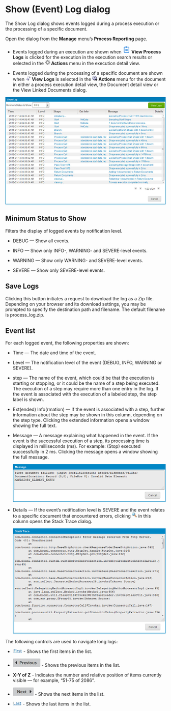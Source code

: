 # Show \(Event\) Log dialog 

<head>
  <meta name="guidename" content="Integration"/>
  <meta name="context" content="GUID-fe18e1ed-bee8-4092-a855-037aa7098ff6"/>
</head>


The Show Log dialog shows events logged during a process execution or the processing of a specific document.

Open the dialog from the **Manage** menu’s **Process Reporting** page.

-   Events logged during an execution are shown when **![View icon](../Images/main-ic-document-with-text-22x21_889d5aa0-0372-4dac-ac84-306ab5559353.jpg) View Process Logs** is clicked for the execution in the execution search results or selected in the **![Gray gear](../Images/main-ic-gear-gray_54d864eb-b5de-4ee6-9b31-975dae0a5762.jpg) Actions** menu in the execution detail view.

-   Events logged during the processing of a specific document are shown when **![View icon](../Images/main-ic-scroll-white_7787acf3-71b7-4a31-bc94-313ec0051c12.jpg) View Logs** is selected in the **![Gear or Actions icon](../Images/main-ic-gear-blue-and-arrow-black-16_188e61d7-2204-48ad-b085-15fa4a70615d.jpg) Actions** menu for the document in either a process execution detail view, the Document detail view or the View Linked Documents dialog.


![Show log](../Images/manage-db-show-log_ffbe6136-2a2d-47c0-b363-8b4d601f1d29.jpg)

## Minimum Status to Show 

Filters the display of logged events by notification level.

-   DEBUG — Show all events.

-   INFO — Show only INFO-, WARNING- and SEVERE-level events.

-   WARNING — Show only WARNING- and SEVERE-level events.

-   SEVERE — Show only SEVERE-level events.


## Save Logs 

Clicking this button initiates a request to download the log as a Zip file. Depending on your browser and its download settings, you may be prompted to specify the destination path and filename. The default filename is process\_log.zip.

## Event list 

For each logged event, the following properties are shown:

-   Time — The date and time of the event.

-   Level — The notification level of the event \(DEBUG, INFO, WARNING or SEVERE\).

-   step — The name of the event, which could be that the execution is starting or stopping, or it could be the name of a step being executed. The execution of a step may require more than one entry in the log. If the event is associated with the execution of a labeled step, the step label is shown.

-   Ext\(ended\) Info\(rmation\) — If the event is associated with a step, further information about the step may be shown in this column, depending on the step type. Clicking the extended information opens a window showing the full text.

-   Message — A message explaining what happened in the event. If the event is the successful execution of a step, its processing time is displayed in milliseconds \(ms\). For example: \(Stop\) executed successfully in 2 ms. Clicking the message opens a window showing the full message.

    ![Event message example](../Images/manage-db-log-error-detail_5480d312-9a59-476b-a0d6-20963b0ddd35.jpg)

-   Details — If the event’s notification level is SEVERE and the event relates to a specific document that encountered errors, clicking ![Magnifier icon](../Images/main-ic-magnifying-glass-16_cd0f3352-63b0-4d15-af6d-86e11b9d14eb.jpg) in this column opens the Stack Trace dialog.

    ![Stack Trace](../Images/manage-db-stack-trace_afe74405-6b32-4c7f-9f03-8204f1b16c97.jpg)


The following controls are used to navigate long logs:

- ![Alt text](../../Master%20Data%20Hub/Images/Common/main-bt-list-first_4d860db1-a3bf-4ccb-b1ae-3718146313a6.jpg) - Shows the first items in the list.

- ![Alt text](../../Master%20Data%20Hub/Images/Common/main-bt-list-previous_fecf5522-8e9f-4a4a-b5f8-a70b4d5be5c0.jpg) - Shows the previous items in the list.

- **X-Y of Z** - Indicates the number and relative position of items currently visible — for example, “51-75 of 2086”.

- ![Alt text](../../Master%20Data%20Hub/Images/Common/main-bt-list-next_fa70ff4f-be87-489f-8a03-c05acee8e2c0.jpg) - Shows the next items in the list.

- ![Alt text](../../Master%20Data%20Hub/Images/Common/main-bt-list-last_1750adde-aef7-4874-8e74-c9a0d692981b.jpg) - Shows the last items in the list.
